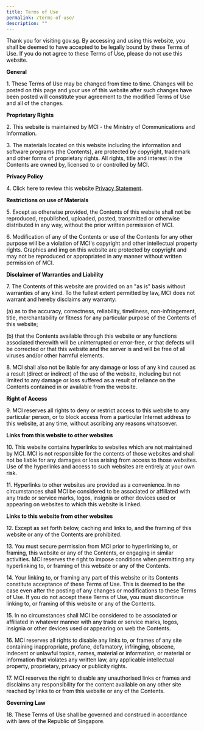 ```yaml
---
title: Terms of Use
permalink: /terms-of-use/
description: ""
---
```


<p><span style="color: #000000;">Thank you for visiting gov.sg. By accessing and using this website, you shall be deemed to have accepted to be legally bound by these Terms of Use. If you do not agree to these Terms of Use, please do not use this website.</span></p>
<p><span style="color: #000000;"><strong>General</strong></span></p>
<p><span style="color: #000000;">1. These Terms of Use may be changed from time to time. Changes will be posted on this page and your use of this website after such changes have been posted will constitute your agreement to the modified Terms of Use and all of the changes.</span></p>
<p><span style="color: #000000;"><strong>Proprietary Rights</strong></span></p>
<p><span style="color: #000000;">2. This website is maintained by MCI - the Ministry of Communications and Information.</span></p>
<p><span style="color: #000000;">3. The materials located on this website including the information and software programs (the Contents), are protected by copyright, trademark and other forms of proprietary rights. All rights, title and interest in the Contents are owned by, licensed to or controlled by MCI.</span></p>
<p><span style="color: #000000;"><strong>Privacy Policy</strong></span></p>
<p><span style="color: #000000;">4. Click here to review this website <a style="color: #000000;" href="https://www.gov.sg/privacy-statement" target="_blank">Privacy Statement</a>.</span></p>
<p><span style="color: #000000;"><strong>Restrictions on use of Materials</strong></span></p>
<p><span style="color: #000000;">5. Except as otherwise provided, the Contents of this website shall not be reproduced, republished, uploaded, posted, transmitted or otherwise distributed in any way, without the prior written permission of MCI.</span></p>
<p><span style="color: #000000;">6. Modification of any of the Contents or use of the Contents for any other purpose will be a violation of MCI's copyright and other intellectual property rights. Graphics and img on this website are protected by copyright and may not be reproduced or appropriated in any manner without written permission of MCI.</span></p>
<p><span style="color: #000000;"><strong>Disclaimer of Warranties and Liability</strong></span></p>
<p><span style="color: #000000;">7. The Contents of this website are provided on an "as is" basis without warranties of any kind. To the fullest extent permitted by law, MCI does not warrant and hereby disclaims any warranty:</span></p>
<p><span style="color: #000000;">(a) as to the accuracy, correctness, reliability, timeliness, non-infringement, title, merchantability or fitness for any particular purpose of the Contents of this website;</span></p>
<p><span style="color: #000000;">(b) that the Contents available through this website or any functions associated therewith will be uninterrupted or error-free, or that defects will be corrected or that this website and the server is and will be free of all viruses and/or other harmful elements.</span></p>
<p><span style="color: #000000;">8. MCI shall also not be liable for any damage or loss of any kind caused as a result (direct or indirect) of the use of the website, including but not limited to any damage or loss suffered as a result of reliance on the Contents contained in or available from the website.</span></p>
<p><span style="color: #000000;"><strong>Right of Access</strong></span></p>
<p><span style="color: #000000;">9. MCI reserves all rights to deny or restrict access to this website to any particular person, or to block access from a particular Internet address to this website, at any time, without ascribing any reasons whatsoever.</span></p>
<p><span style="color: #000000;"><strong>Links from this website to other websites</strong></span></p>
<p><span style="color: #000000;">10. This website contains hyperlinks to websites which are not maintained by MCI. MCI is not responsible for the contents of those websites and shall not be liable for any damages or loss arising from access to those websites. Use of the hyperlinks and access to such websites are entirely at your own risk.</span></p>
<p><span style="color: #000000;">11. Hyperlinks to other websites are provided as a convenience. In no circumstances shall MCI be considered to be associated or affiliated with any trade or service marks, logos, insignia or other devices used or appearing on websites to which this website is linked.</span></p>
<p><span style="color: #000000;"><strong>Links to this website from other websites</strong></span></p>
<p><span style="color: #000000;">12. Except as set forth below, caching and links to, and the framing of this website or any of the Contents are prohibited.</span></p>
<p><span style="color: #000000;">13. You must secure permission from MCI prior to hyperlinking to, or framing, this website or any of the Contents, or engaging in similar activities. MCI reserves the right to impose conditions when permitting any hyperlinking to, or framing of this website or any of the Contents.</span></p>
<p><span style="color: #000000;">14. Your linking to, or framing any part of this website or its Contents constitute acceptance of these Terms of Use. This is deemed to be the case even after the posting of any changes or modifications to these Terms of Use. If you do not accept these Terms of Use, you must discontinue linking to, or framing of this website or any of the Contents.</span></p>
<p><span style="color: #000000;">15. In no circumstances shall MCI be considered to be associated or affiliated in whatever manner with any trade or service marks, logos, insignia or other devices used or appearing on web the Contents.</span></p>
<p><span style="color: #000000;">16. MCI reserves all rights to disable any links to, or frames of any site containing inappropriate, profane, defamatory, infringing, obscene, indecent or unlawful topics, names, material or information, or material or information that violates any written law, any applicable intellectual property, proprietary, privacy or publicity rights.</span></p>
<p><span style="color: #000000;">17. MCI reserves the right to disable any unauthorised links or frames and disclaims any responsibility for the content available on any other site reached by links to or from this website or any of the Contents.</span></p>
<p><span style="color: #000000;"><strong>Governing Law</strong></span></p>
<p><span style="color: #000000;">18. These Terms of Use shall be governed and construed in accordance with laws of the Republic of Singapore.</span></p>